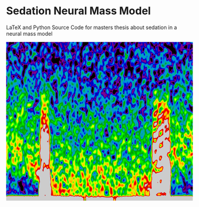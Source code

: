 Sedation Neural Mass Model
==========================

LaTeX and Python Source Code for masters thesis about sedation in a neural mass model



![spectrogram](thesis/data/full_sedation_sim/linear-img0.png)
          
